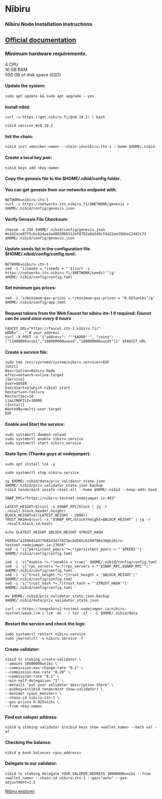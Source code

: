 # Nibiru
### Nibiru Node Installation Instructions </br>
## [Official documentation](https://nibiru.fi/docs/run-nodes/testnet/) </br>

### Minimum hardware requirements. </br>
4 CPU </br>
16 GB RAM </br>
500 GB of disk space (SSD) </br>

#### Update the system:
```
sudo apt update && sudo apt upgrade --yes
```
#### Install nibid:
```
curl -s https://get.nibiru.fi/@v0.19.2! | bash
```
```
nibid version #v0.19.2
```
#### Init the chain:
```
nibid init <moniker-name> --chain-id=nibiru-itn-1 --home $HOME/.nibid
```
#### Create a local key pair:
```
nibid keys add <key-name>
```
#### Copy the genesis file to the $HOME/.nibid/config folder.</br>
#### You can get genesis from our networks endpoint with:
```
NETWORK=nibiru-itn-1
curl -s https://networks.itn.nibiru.fi/$NETWORK/genesis > $HOME/.nibid/config/genesis.json
```
#### Verify Genesis File Checksum:
```
shasum -a 256 $HOME/.nibid/config/genesis.json #e162ace87f5cbc624aa2a4882006312ef8762a8a549cf4a22ae35bba12482c72 $HOME/.nibid/config/genesis.json
```
#### Update seeds list in the configuration file $HOME/.nibid/config/config.toml:
```
NETWORK=nibiru-itn-1
sed -i 's|seeds =.*|seeds = "'$(curl -s https://networks.itn.nibiru.fi/$NETWORK/seeds)'"|g' $HOME/.nibid/config/config.toml
```
#### Set minimum gas prices:
```
sed -i 's/minimum-gas-prices =.*/minimum-gas-prices = "0.025unibi"/g' $HOME/.nibid/config/app.toml
```
#### Request tokens from the Web Faucet for nibiru-itn-1 if required: _Faucet can be used once every 6 hours_
```
FAUCET_URL="https://faucet.itn-1.nibiru.fi/"
ADDR="..." # your address 
curl -X POST -d '{"address": "'"$ADDR"'", "coins": ["11000000unibi","100000000unusd","100000000uusdt"]}' $FAUCET_URL
```
#### Create a service file:
```
sudo tee /etc/systemd/system/nibiru.service<<EOF
[Unit]
Description=Nibiru Node
After=network-online.target
[Service]
User=$USER
ExecStart=$(which nibid) start
Restart=on-failure
RestartSec=10
LimitNOFILE=10000
[Install]
WantedBy=multi-user.target
EOF
```
#### Enable and Start the service:
```
sudo systemctl daemon-reload
sudo systemctl enable nibiru.service
sudo systemctl start nibiru.service
```
#### State Sync (Thanks guys at nodejumper):
```
sudo apt install lz4 -y

sudo systemctl stop nibiru.service

cp $HOME/.nibid/data/priv_validator_state.json $HOME/.nibid/priv_validator_state.json.backup
nibid tendermint unsafe-reset-all --home $HOME/.nibid --keep-addr-book

SNAP_RPC="https://nibiru-testnet.nodejumper.io:443"

LATEST_HEIGHT=$(curl -s $SNAP_RPC/block | jq -r .result.block.header.height)
BLOCK_HEIGHT=$((LATEST_HEIGHT - 2000))
TRUST_HASH=$(curl -s "$SNAP_RPC/block?height=$BLOCK_HEIGHT" | jq -r .result.block_id.hash)

echo $LATEST_HEIGHT $BLOCK_HEIGHT $TRUST_HASH

PEERS="a1b96d1437fb82d3d77823ecbd565c6268f06e34@nibiru-testnet.nodejumper.io:27656"
sed -i 's|^persistent_peers *=.*|persistent_peers = "'$PEERS'"|' $HOME/.nibid/config/config.toml

sed -i 's|^enable *=.*|enable = true|' $HOME/.nibid/config/config.toml
sed -i 's|^rpc_servers *=.*|rpc_servers = "'$SNAP_RPC,$SNAP_RPC'"|' $HOME/.nibid/config/config.toml
sed -i 's|^trust_height *=.*|trust_height = '$BLOCK_HEIGHT'|' $HOME/.nibid/config/config.toml
sed -i 's|^trust_hash *=.*|trust_hash = "'$TRUST_HASH'"|' $HOME/.nibid/config/config.toml

mv $HOME/.nibid/priv_validator_state.json.backup $HOME/.nibid/data/priv_validator_state.json

curl -s https://snapshots2-testnet.nodejumper.io/nibiru-testnet/wasm.lz4 | lz4 -dc - | tar -xf - -C $HOME/.nibid/data
```
#### Restart the service and check the logs:
```
sudo systemctl restart nibiru.service
sudo journalctl -u nibiru.service -f
```
#### Create validator:
```
nibid tx staking create-validator \
--amount 10000000unibi \
--commission-max-change-rate "0.1" \
--commission-max-rate "0.20" \
--commission-rate "0.1" \
--min-self-delegation "1" \
--details "put your validator description there" \
--pubkey=$(nibid tendermint show-validator) \
--moniker <your_moniker> \
--chain-id nibiru-itn-1 \
--gas-prices 0.025unibi \
--from <key-name>
```
#### Find out valoper address:
```
nibid q staking validator $(nibid keys show <wallet_name> --bech val -a)
```
#### Checking the balance:
```
nibid q bank balances <you_address>
```
#### Delegate to our validator:
```
nibid tx staking delegate YOUR_VALOPER_ADDRESS 10000000unibi --from <wallet_name> --chain-id nibiru-itn-1 --gas="auto" --gas-adjustment=1.5
```
[Nibiru explorer](https://itn-1.nibiru.fi/)
